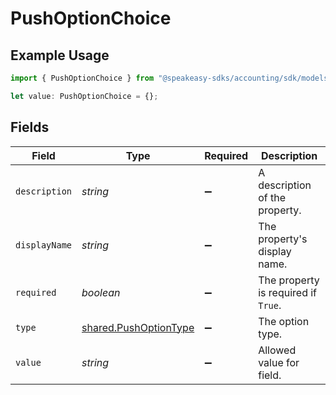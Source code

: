 # PushOptionChoice

## Example Usage

```typescript
import { PushOptionChoice } from "@speakeasy-sdks/accounting/sdk/models/shared";

let value: PushOptionChoice = {};
```

## Fields

| Field                                                                 | Type                                                                  | Required                                                              | Description                                                           |
| --------------------------------------------------------------------- | --------------------------------------------------------------------- | --------------------------------------------------------------------- | --------------------------------------------------------------------- |
| `description`                                                         | *string*                                                              | :heavy_minus_sign:                                                    | A description of the property.                                        |
| `displayName`                                                         | *string*                                                              | :heavy_minus_sign:                                                    | The property's display name.                                          |
| `required`                                                            | *boolean*                                                             | :heavy_minus_sign:                                                    | The property is required if `True`.                                   |
| `type`                                                                | [shared.PushOptionType](../../../sdk/models/shared/pushoptiontype.md) | :heavy_minus_sign:                                                    | The option type.                                                      |
| `value`                                                               | *string*                                                              | :heavy_minus_sign:                                                    | Allowed value for field.                                              |